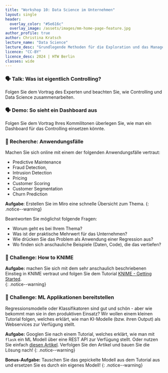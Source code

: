 ```yaml
---
title: "Workshop 10: Data Science im Unternehmen"
layout: single
header:
  overlay_color: "#5e616c"
  overlay_image: /assets/images/mm-home-page-feature.jpg
author_profile: true
author: Christina Kratsch
lecture_name: "Data Science"
lecture_desc: "Grundlegende Methoden für die Exploration und das Management von Daten."
licence: "CC-BY"
licence_desc: 2024 | HTW Berlin 
classes: wide
---
```



### 🗣 Talk: Was ist eigentlich Controlling?

Folgen Sie dem Vortrag des Experten und beachten Sie, wie Controlling und Data Science zusammenarbeiten.


### 🗣 Demo: So sieht ein Dashboard aus

Folgen Sie dem Vortrag Ihres Kommilitonen überlegen Sie, wie man ein Dashboard für das Controlling einsetzen könnte.



### 📓 Recherche: Anwendungsfälle

Machen Sie sich online mit einem der folgenden Anwendungsfälle vertraut:
* Predictive Maintenance
* Fraud Detection,
* Intrusion Detection
* Pricing
* Customer Scoring
* Customer Segmentation
* Churn Prediction

**Aufgabe**: Erstellen Sie im Miro eine schnelle Übersicht zum Thema. 
{: .notice--warning} 

Beantworten Sie möglichst folgende Fragen:
* Worum geht es bei Ihrem Thema?
* Was ist der praktische Mehrwert für das Unternehmen?
* Wie drücken Sie das Problem als Anwendung einer Regression aus?
* Wo finden sich anschauliche Beispiele (Daten, Code), die das vertiefen?


### 🚀 Challenge: How to KNIME

**Aufgabe:** machen Sie sich mit dem sehr anschaulich beschriebenen Einstieg in KNIME vertraut und folgen Sie dem Tutorial [KNIME - Getting Started](https://www.knime.com/getting-started-guide).  
{: .notice--warning}


### 🚀 Challenge: ML Applikationen bereitstellen

Regressionsmodelle oder Klassifikatoren sind gut und schön - aber wie bekommt man sie in den produktiven Einsatz? Wir wollen einem kleinen Tutorial folgen, welches erklärt, wie man KI-Modelle (bzw. ihren Output) als Webservices zur Verfügung stellt. 

**Aufgabe:** 
Googlen Sie nach einem Tutorial, welches erklärt, wie man mit `flask` ein ML Modell über eine REST API zur Verfügung stellt. Oder nutzen Sie einfach [diesen Artikel](https://medium.com/red-buffer/how-to-build-a-rest-api-for-your-machine-learning-model-using-flask-8c2fbc75e359). Verfolgen Sie den Artikel und bauen Sie die Lösung nach! 
{: .notice--warning}


**Bonus-Aufgabe:** Tauschen Sie das gepickelte Modell aus dem Tutorial aus und ersetzen Sie es durch ein eigenes Modell!
{: .notice--warning}
